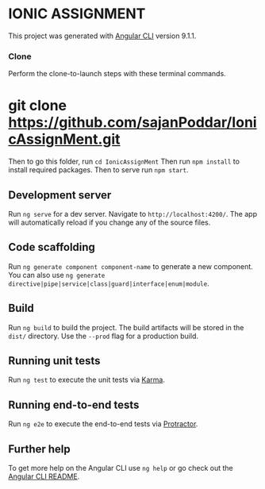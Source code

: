 # IONIC ASSIGNMENT

This project was generated with [Angular CLI](https://github.com/angular/angular-cli) version 9.1.1.


### Clone

Perform the clone-to-launch steps with these terminal commands.

 # git clone https://github.com/sajanPoddar/IonicAssignMent.git
 Then to go this folder, run `cd IonicAssignMent`
 Then run `npm install` to install required packages.
 Then to serve run `npm start`.

## Development server

Run `ng serve` for a dev server. Navigate to `http://localhost:4200/`. The app will automatically reload if you change any of the source files.

## Code scaffolding

Run `ng generate component component-name` to generate a new component. You can also use `ng generate directive|pipe|service|class|guard|interface|enum|module`.

## Build

Run `ng build` to build the project. The build artifacts will be stored in the `dist/` directory. Use the `--prod` flag for a production build.

## Running unit tests

Run `ng test` to execute the unit tests via [Karma](https://karma-runner.github.io).

## Running end-to-end tests

Run `ng e2e` to execute the end-to-end tests via [Protractor](http://www.protractortest.org/).

## Further help

To get more help on the Angular CLI use `ng help` or go check out the [Angular CLI README](https://github.com/angular/angular-cli/blob/master/README.md).
